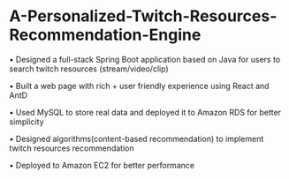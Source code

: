 # A-Personalized-Twitch-Resources-Recommendation-Engine

• Designed a full-stack Spring Boot application based on Java for users to search twitch resources (stream/video/clip)

• Built a web page with rich + user friendly experience using React and AntD

• Used MySQL to store real data and deployed it to Amazon RDS for better simplicity

• Designed algorithms(content-based recommendation) to implement twitch resources recommendation

• Deployed to Amazon EC2 for better performance

